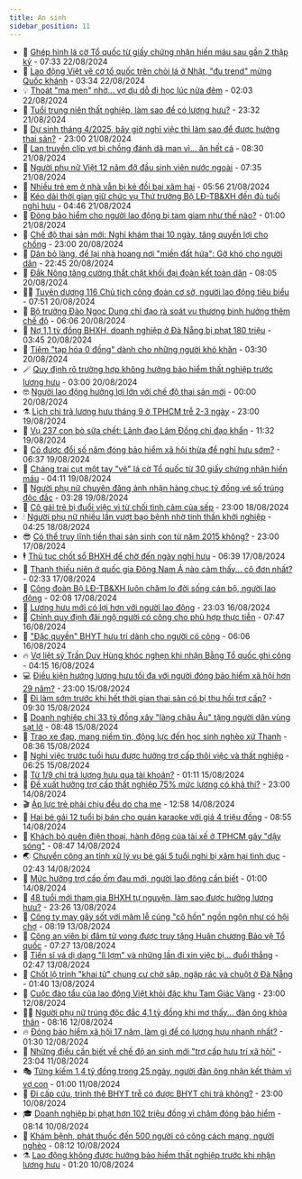 ```yaml
---
title: An sinh
sidebar_position: 11
---
```


<!-- dantri-an-sinh:START -->
- 👺 [Ghép hình lá cờ Tổ quốc từ giấy chứng nhận hiến máu sau gần 2 thập kỷ](https://dantri.com.vn/an-sinh/ghep-hinh-la-co-to-quoc-tu-giay-chung-nhan-hien-mau-sau-gan-2-thap-ky-20240822115839488.htm) - 07:33 22/08/2024
- 👀 [Lao động Việt vẽ cờ tổ quốc trên chòi lá ở Nhật, &quot;đu trend&quot; mừng Quốc khánh](https://dantri.com.vn/an-sinh/lao-dong-viet-ve-co-to-quoc-tren-choi-la-o-nhat-du-trend-mung-quoc-khanh-20240822100640302.htm) - 03:34 22/08/2024
- 💡 [Thoát &quot;ma men&quot; nhờ… vợ dụ dỗ đi học lúc nửa đêm](https://dantri.com.vn/an-sinh/thoat-ma-men-nho-vo-du-do-di-hoc-luc-nua-dem-20240821183046769.htm) - 02:03 22/08/2024
- 💄 [Tuổi trung niên thất nghiệp, làm sao để có lương hưu?](https://dantri.com.vn/an-sinh/tuoi-trung-nien-that-nghiep-lam-sao-de-co-luong-huu-20240821165148445.htm) - 23:32 21/08/2024
- 🧠 [Dự sinh tháng 4/2025, bây giờ nghỉ việc thì làm sao để được hưởng thai sản?](https://dantri.com.vn/an-sinh/du-sinh-thang-42025-bay-gio-nghi-viec-thi-lam-sao-de-duoc-huong-thai-san-20240820125711973.htm) - 23:00 21/08/2024
- 🫣 [Lan truyền clip vợ bị chồng đánh dã man vì... ăn hết cá](https://dantri.com.vn/an-sinh/lan-truyen-clip-vo-bi-chong-danh-da-man-vi-an-het-ca-20240821150928688.htm) - 08:30 21/08/2024
- 🥸 [Người phụ nữ Việt 12 năm đỡ đầu sinh viên nước ngoài](https://dantri.com.vn/an-sinh/nguoi-phu-nu-viet-12-nam-do-dau-sinh-vien-nuoc-ngoai-20240821110912380.htm) - 07:35 21/08/2024
- 🤭 [Nhiều trẻ em ở nhà vẫn bị kẻ đồi bại xâm hại](https://dantri.com.vn/an-sinh/nhieu-tre-em-o-nha-van-bi-ke-doi-bai-xam-hai-20240821122604351.htm) - 05:56 21/08/2024
- 💂 [Kéo dài thời gian giữ chức vụ Thứ trưởng Bộ LĐ-TB&amp;XH đến đủ tuổi nghỉ hưu](https://dantri.com.vn/an-sinh/keo-dai-thoi-gian-giu-chuc-vu-thu-truong-bo-ld-tbxh-den-du-tuoi-nghi-huu-20240821104053025.htm) - 04:46 21/08/2024
- 🦣 [Đóng bảo hiểm cho người lao động bị tạm giam như thế nào?](https://dantri.com.vn/an-sinh/dong-bao-hiem-cho-nguoi-lao-dong-bi-tam-giam-nhu-the-nao-20240819152421006.htm) - 01:00 21/08/2024
- 🧰 [Chế độ thai sản mới: Nghỉ khám thai 10 ngày, tăng quyền lợi cho chồng](https://dantri.com.vn/an-sinh/che-do-thai-san-moi-nghi-kham-thai-10-ngay-tang-quyen-loi-cho-chong-20240820114915227.htm) - 23:00 20/08/2024
- 🤩 [Dân bỏ làng, để lại nhà hoang nơi &quot;miền đất hứa&quot;: Gỡ khó cho người dân](https://dantri.com.vn/an-sinh/dan-bo-lang-de-lai-nha-hoang-noi-mien-dat-hua-go-kho-cho-nguoi-dan-20240820145045658.htm) - 22:45 20/08/2024
- 🤖 [Đắk Nông tăng cường thắt chặt khối đại đoàn kết toàn dân](https://dantri.com.vn/an-sinh/dak-nong-tang-cuong-that-chat-khoi-dai-doan-ket-toan-dan-20240820140514347.htm) - 08:05 20/08/2024
- 🧑‍💻 [Tuyên dương 116 Chủ tịch công đoàn cơ sở, người lao động tiêu biểu](https://dantri.com.vn/an-sinh/tuyen-duong-116-chu-tich-cong-doan-co-so-nguoi-lao-dong-tieu-bieu-20240701171928131.htm) - 07:51 20/08/2024
- 🦍 [Bộ trưởng Đào Ngọc Dung chỉ đạo rà soát vụ thương binh hưởng thêm chế độ](https://dantri.com.vn/an-sinh/bo-truong-dao-ngoc-dung-chi-dao-ra-soat-vu-thuong-binh-huong-them-che-do-20240820115839960.htm) - 06:06 20/08/2024
- 🦆 [Nợ 1,1 tỷ đồng BHXH, doanh nghiệp ở Đà Nẵng bị phạt 180 triệu](https://dantri.com.vn/an-sinh/no-11-ty-dong-bhxh-doanh-nghiep-o-da-nang-bi-phat-180-trieu-20240820090831522.htm) - 03:45 20/08/2024
- 🌊 [Tiệm &quot;tạp hóa 0 đồng&quot; dành cho những người khó khăn](https://dantri.com.vn/an-sinh/tiem-tap-hoa-0-dong-danh-cho-nhung-nguoi-kho-khan-20240819083124084.htm) - 03:30 20/08/2024
- 🪄 [Quy định rõ trường hợp không hưởng bảo hiểm thất nghiệp trước lương hưu](https://dantri.com.vn/an-sinh/quy-dinh-ro-truong-hop-khong-huong-bao-hiem-that-nghiep-truoc-luong-huu-20240819213413851.htm) - 03:00 20/08/2024
- 🤓 [Người lao động hưởng lợi lớn với chế độ thai sản mới](https://dantri.com.vn/an-sinh/nguoi-lao-dong-huong-loi-lon-voi-che-do-thai-san-moi-20240819115853514.htm) - 00:00 20/08/2024
- ⚗️ [Lịch chi trả lương hưu tháng 9 ở TPHCM trễ 2-3 ngày](https://dantri.com.vn/an-sinh/lich-chi-tra-luong-huu-thang-9-o-tphcm-tre-2-3-ngay-20240819182520544.htm) - 23:00 19/08/2024
- 💃 [Vụ 237 con bò sữa chết: Lãnh đạo Lâm Đồng chỉ đạo khẩn](https://dantri.com.vn/an-sinh/vu-237-con-bo-sua-chet-lanh-dao-lam-dong-chi-dao-khan-20240819170239157.htm) - 11:32 19/08/2024
- 💼 [Có được đổi số năm đóng bảo hiểm xã hội thừa để nghỉ hưu sớm?](https://dantri.com.vn/an-sinh/co-duoc-doi-so-nam-dong-bao-hiem-xa-hoi-thua-de-nghi-huu-som-20240818063402510.htm) - 06:37 19/08/2024
- 🤖 [Chàng trai cụt một tay &quot;vẽ&quot; lá cờ Tổ quốc từ 30 giấy chứng nhận hiến máu](https://dantri.com.vn/an-sinh/chang-trai-cut-mot-tay-ve-la-co-to-quoc-tu-30-giay-chung-nhan-hien-mau-20240819103538957.htm) - 04:11 19/08/2024
- 🧐 [Người phụ nữ chuyên đăng ảnh nhận hàng chục tỷ đồng vé số trúng độc đắc](https://dantri.com.vn/an-sinh/nguoi-phu-nu-chuyen-dang-anh-nhan-hang-chuc-ty-dong-ve-so-trung-doc-dac-20240819101316442.htm) - 03:28 19/08/2024
- 💯 [Cô gái trẻ bị đuổi việc vì từ chối tình cảm của sếp](https://dantri.com.vn/an-sinh/co-gai-tre-bi-duoi-viec-vi-tu-choi-tinh-cam-cua-sep-20240818161113363.htm) - 23:00 18/08/2024
- 🕯 [Người phụ nữ nhiều lần vượt bạo bệnh nhờ tinh thần khởi nghiệp](https://dantri.com.vn/an-sinh/nguoi-phu-nu-nhieu-lan-vuot-bao-benh-nho-tinh-than-khoi-nghiep-20240308125831058.htm) - 04:25 18/08/2024
- 😎 [Có thể truy lĩnh tiền thai sản sinh con từ năm 2015 không?](https://dantri.com.vn/an-sinh/co-the-truy-linh-tien-thai-san-sinh-con-tu-nam-2015-khong-20240817164051550.htm) - 23:00 17/08/2024
- 🕴 [Thủ tục chốt sổ BHXH để chờ đến ngày nghỉ hưu](https://dantri.com.vn/an-sinh/thu-tuc-chot-so-bhxh-de-cho-den-ngay-nghi-huu-20240817063011425.htm) - 06:39 17/08/2024
- 🤖 [Thanh thiếu niên ở quốc gia Đông Nam Á nào cảm thấy... cô đơn nhất?](https://dantri.com.vn/an-sinh/thanh-thieu-nien-o-quoc-gia-dong-nam-a-nao-cam-thay-co-don-nhat-20240816234001284.htm) - 02:33 17/08/2024
- 🤡 [Công đoàn Bộ LĐ-TB&amp;XH luôn chăm lo đời sống cán bộ, người lao động](https://dantri.com.vn/an-sinh/cong-doan-bo-ld-tbxh-luon-cham-lo-doi-song-can-bo-nguoi-lao-dong-20240816203051133.htm) - 02:08 17/08/2024
- 💪 [Lương hưu mới có lợi hơn với người lao động](https://dantri.com.vn/an-sinh/luong-huu-moi-co-loi-hon-voi-nguoi-lao-dong-20240816173853934.htm) - 23:03 16/08/2024
- 🌝 [Chỉnh quy định đãi ngộ người có công cho phù hợp thực tiễn](https://dantri.com.vn/an-sinh/chinh-quy-dinh-dai-ngo-nguoi-co-cong-cho-phu-hop-thuc-tien-20240816131155423.htm) - 07:47 16/08/2024
- 🤩 [&quot;Đặc quyền&quot; BHYT hưu trí dành cho người có công](https://dantri.com.vn/an-sinh/dac-quyen-bhyt-huu-tri-danh-cho-nguoi-co-cong-20240816123612677.htm) - 06:06 16/08/2024
- 🔥 [Vợ liệt sỹ Trần Duy Hùng khóc nghẹn khi nhận Bằng Tổ quốc ghi công](https://dantri.com.vn/an-sinh/vo-liet-sy-tran-duy-hung-khoc-nghen-khi-nhan-bang-to-quoc-ghi-cong-20240816102059795.htm) - 04:15 16/08/2024
- 💻 [Điều kiện hưởng lương hưu tối đa với người đóng bảo hiểm xã hội hơn 29 năm?](https://dantri.com.vn/an-sinh/dieu-kien-huong-luong-huu-toi-da-voi-nguoi-dong-bao-hiem-xa-hoi-hon-29-nam-20240815160932115.htm) - 23:00 15/08/2024
- 💄 [Đi làm sớm trước khi hết thời gian thai sản có bị thu hồi trợ cấp?](https://dantri.com.vn/an-sinh/di-lam-som-truoc-khi-het-thoi-gian-thai-san-co-bi-thu-hoi-tro-cap-20240815111249421.htm) - 09:30 15/08/2024
- 🦆 [Doanh nghiệp chi 33 tỷ đồng xây &quot;làng châu Âu&quot; tặng người dân vùng sạt lở](https://dantri.com.vn/an-sinh/doanh-nghiep-chi-33-ty-dong-xay-lang-chau-au-tang-nguoi-dan-vung-sat-lo-20240815135845504.htm) - 08:48 15/08/2024
- 🐲 [Trao xe đạp, mang niềm tin, động lực đến học sinh nghèo xứ Thanh](https://dantri.com.vn/an-sinh/trao-xe-dap-mang-niem-tin-dong-luc-den-hoc-sinh-ngheo-xu-thanh-20240815150927260.htm) - 08:36 15/08/2024
- 🥷 [Nghỉ việc trước tuổi hưu được hưởng trợ cấp thôi việc và thất nghiệp](https://dantri.com.vn/an-sinh/nghi-viec-truoc-tuoi-huu-duoc-huong-tro-cap-thoi-viec-va-that-nghiep-20240814185122918.htm) - 06:25 15/08/2024
- 💯 [Từ 1/9 chỉ trả lương hưu qua tài khoản?](https://dantri.com.vn/an-sinh/tu-19-chi-tra-luong-huu-qua-tai-khoan-20240814204804770.htm) - 01:11 15/08/2024
- 🧐 [Đề xuất hưởng trợ cấp thất nghiệp 75% mức lương có khả thi?](https://dantri.com.vn/an-sinh/de-xuat-huong-tro-cap-that-nghiep-75-muc-luong-co-kha-thi-20240814162601735.htm) - 23:00 14/08/2024
- 🎬 [Áp lực trẻ phải chịu đều do cha mẹ](https://dantri.com.vn/an-sinh/ap-luc-tre-phai-chiu-deu-do-cha-me-20240814172017021.htm) - 12:58 14/08/2024
- 🦍 [Hai bé gái 12 tuổi bị bán cho quán karaoke với giá 4 triệu đồng](https://dantri.com.vn/an-sinh/hai-be-gai-12-tuoi-bi-ban-cho-quan-karaoke-voi-gia-4-trieu-dong-20240814140513147.htm) - 08:55 14/08/2024
- 🫶 [Khách bỏ quên điện thoại, hành động của tài xế ở TPHCM gây &quot;dậy sóng&quot;](https://dantri.com.vn/an-sinh/khach-bo-quen-dien-thoai-hanh-dong-cua-tai-xe-o-tphcm-gay-day-song-20240814133012457.htm) - 08:47 14/08/2024
- 🌏 [Chuyển công an tỉnh xử lý vụ bé gái 5 tuổi nghi bị xâm hại tình dục](https://dantri.com.vn/an-sinh/chuyen-cong-an-tinh-xu-ly-vu-be-gai-5-tuoi-nghi-bi-xam-hai-tinh-duc-20240814093036258.htm) - 02:43 14/08/2024
- 🫣 [Mức hưởng trợ cấp ốm đau mới, người lao động cần biết](https://dantri.com.vn/an-sinh/muc-huong-tro-cap-om-dau-moi-nguoi-lao-dong-can-biet-20240813235850521.htm) - 01:00 14/08/2024
- 🥰 [48 tuổi mới tham gia BHXH tự nguyện, làm sao được hưởng lương hưu?](https://dantri.com.vn/an-sinh/48-tuoi-moi-tham-gia-bhxh-tu-nguyen-lam-sao-duoc-huong-luong-huu-20240813220245566.htm) - 23:26 13/08/2024
- 🎊 [Công ty may gây sốt với mâm lễ cúng &quot;cô hồn&quot; ngồn ngộn như có hội chợ](https://dantri.com.vn/an-sinh/cong-ty-may-gay-sot-voi-mam-le-cung-co-hon-ngon-ngon-nhu-co-hoi-cho-20240813145813641.htm) - 08:19 13/08/2024
- 💄 [Công an viên bị đâm tử vong được truy tặng Huân chương Bảo vệ Tổ quốc](https://dantri.com.vn/an-sinh/cong-an-vien-bi-dam-tu-vong-duoc-truy-tang-huan-chuong-bao-ve-to-quoc-20240813132719433.htm) - 07:27 13/08/2024
- 👹 [Tiến sĩ vá dị dạng &quot;lì lợm&quot; và những lần đi xin việc bị... đuổi thẳng](https://dantri.com.vn/an-sinh/tien-si-va-di-dang-li-lom-va-nhung-lan-di-xin-viec-bi-duoi-thang-20240813081631913.htm) - 02:47 13/08/2024
- 💯 [Chốt lộ trình &quot;khai tử&quot; chung cư chờ sập, ngập rác và chuột ở Đà Nẵng](https://dantri.com.vn/an-sinh/chot-lo-trinh-khai-tu-chung-cu-cho-sap-ngap-rac-va-chuot-o-da-nang-20240812163339345.htm) - 01:40 13/08/2024
- 📝 [Cuộc đào tẩu của lao động Việt khỏi đặc khu Tam Giác Vàng](https://dantri.com.vn/an-sinh/cuoc-dao-tau-cua-lao-dong-viet-khoi-dac-khu-tam-giac-vang-20240812174710646.htm) - 23:00 12/08/2024
- 👨‍🏫 [Người phụ nữ trúng độc đắc 4,1 tỷ đồng khi mơ thấy... đàn ông khỏa thân](https://dantri.com.vn/an-sinh/nguoi-phu-nu-trung-doc-dac-41-ty-dong-khi-mo-thay-dan-ong-khoa-than-20240812145452611.htm) - 08:16 12/08/2024
- 🔥 [Đóng bảo hiểm xã hội 17 năm, làm gì để có lương hưu nhanh nhất?](https://dantri.com.vn/an-sinh/dong-bao-hiem-xa-hoi-17-nam-lam-gi-de-co-luong-huu-nhanh-nhat-20240811155430284.htm) - 01:30 12/08/2024
- 🧰 [Những điều cần biết về chế độ an sinh mới &quot;trợ cấp hưu trí xã hội&quot;](https://dantri.com.vn/an-sinh/nhung-dieu-can-biet-ve-che-do-an-sinh-moi-tro-cap-huu-tri-xa-hoi-20240811155806474.htm) - 23:04 11/08/2024
- 🎭 [Từng kiếm 1,4 tỷ đồng trong 25 ngày, người đàn ông nhận kết thảm vì vợ con](https://dantri.com.vn/an-sinh/tung-kiem-14-ty-dong-trong-25-ngay-nguoi-dan-ong-nhan-ket-tham-vi-vo-con-20240810111244636.htm) - 01:00 11/08/2024
- 🔭 [Đi cấp cứu, trình thẻ BHYT trễ có được BHYT chi trả không?](https://dantri.com.vn/an-sinh/di-cap-cuu-trinh-the-bhyt-tre-co-duoc-bhyt-chi-tra-khong-20240810135258288.htm) - 23:00 10/08/2024
- 🎓 [Doanh nghiệp bị phạt hơn 102 triệu đồng vì chậm đóng bảo hiểm](https://dantri.com.vn/an-sinh/doanh-nghiep-bi-phat-hon-102-trieu-dong-vi-cham-dong-bao-hiem-20240810140343839.htm) - 08:14 10/08/2024
- 🦅 [Khám bệnh, phát thuốc đến 500 người có công cách mạng, người nghèo](https://dantri.com.vn/an-sinh/kham-benh-phat-thuoc-den-500-nguoi-co-cong-cach-mang-nguoi-ngheo-20240810132644548.htm) - 08:12 10/08/2024
- ⚗️ [Lao động không được hưởng bảo hiểm thất nghiệp trước khi nhận lương hưu](https://dantri.com.vn/an-sinh/lao-dong-khong-duoc-huong-bao-hiem-that-nghiep-truoc-khi-nhan-luong-huu-20240809202337247.htm) - 01:20 10/08/2024<!-- dantri-an-sinh:END -->
